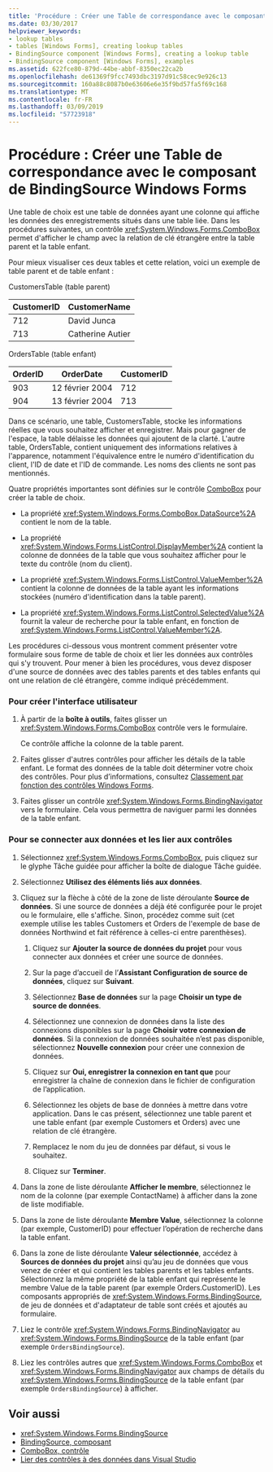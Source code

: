 ```yaml
---
title: 'Procédure : Créer une Table de correspondance avec le composant de BindingSource Windows Forms'
ms.date: 03/30/2017
helpviewer_keywords:
- lookup tables
- tables [Windows Forms], creating lookup tables
- BindingSource component [Windows Forms], creating a lookup table
- BindingSource component [Windows Forms], examples
ms.assetid: 622fce80-879d-44be-abbf-8350ec22ca2b
ms.openlocfilehash: de61369f9fcc7493dbc3197d91c58cec9e926c13
ms.sourcegitcommit: 160a88c8087b0e63606e6e35f9bd57fa5f69c168
ms.translationtype: MT
ms.contentlocale: fr-FR
ms.lasthandoff: 03/09/2019
ms.locfileid: "57723918"
---
```

# <a name="how-to-create-a-lookup-table-with-the-windows-forms-bindingsource-component"></a>Procédure : Créer une Table de correspondance avec le composant de BindingSource Windows Forms
Une table de choix est une table de données ayant une colonne qui affiche les données des enregistrements situés dans une table liée. Dans les procédures suivantes, un contrôle <xref:System.Windows.Forms.ComboBox> permet d'afficher le champ avec la relation de clé étrangère entre la table parent et la table enfant.  
  
 Pour mieux visualiser ces deux tables et cette relation, voici un exemple de table parent et de table enfant :  
  
 CustomersTable (table parent)  
  
|CustomerID|CustomerName|  
|----------------|------------------|  
|712|David Junca|  
|713|Catherine Autier|  
  
 OrdersTable (table enfant)  
  
|OrderID|OrderDate|CustomerID|  
|-------------|---------------|----------------|  
|903|12 février 2004|712|  
|904|13 février 2004|713|  
  
 Dans ce scénario, une table, CustomersTable, stocke les informations réelles que vous souhaitez afficher et enregistrer. Mais pour gagner de l'espace, la table délaisse les données qui ajoutent de la clarté. L'autre table, OrdersTable, contient uniquement des informations relatives à l'apparence, notamment l'équivalence entre le numéro d'identification du client, l'ID de date et l'ID de commande. Les noms des clients ne sont pas mentionnés.  
  
 Quatre propriétés importantes sont définies sur le contrôle [ComboBox](combobox-control-windows-forms.md) pour créer la table de choix.  
  
-   La propriété <xref:System.Windows.Forms.ComboBox.DataSource%2A> contient le nom de la table.  
  
-   La propriété <xref:System.Windows.Forms.ListControl.DisplayMember%2A> contient la colonne de données de la table que vous souhaitez afficher pour le texte du contrôle (nom du client).  
  
-   La propriété <xref:System.Windows.Forms.ListControl.ValueMember%2A> contient la colonne de données de la table ayant les informations stockées (numéro d'identification dans la table parent).  
  
-   La propriété <xref:System.Windows.Forms.ListControl.SelectedValue%2A> fournit la valeur de recherche pour la table enfant, en fonction de <xref:System.Windows.Forms.ListControl.ValueMember%2A>.  
  
 Les procédures ci-dessous vous montrent comment présenter votre formulaire sous forme de table de choix et lier les données aux contrôles qui s'y trouvent. Pour mener à bien les procédures, vous devez disposer d'une source de données avec des tables parents et des tables enfants qui ont une relation de clé étrangère, comme indiqué précédemment.  
  
### <a name="to-create-the-user-interface"></a>Pour créer l'interface utilisateur  
  
1.  À partir de la **boîte à outils**, faites glisser un <xref:System.Windows.Forms.ComboBox> contrôle vers le formulaire.  
  
     Ce contrôle affiche la colonne de la table parent.  
  
2.  Faites glisser d'autres contrôles pour afficher les détails de la table enfant. Le format des données de la table doit déterminer votre choix des contrôles. Pour plus d’informations, consultez [Classement par fonction des contrôles Windows Forms](windows-forms-controls-by-function.md).  
  
3.  Faites glisser un contrôle <xref:System.Windows.Forms.BindingNavigator> vers le formulaire. Cela vous permettra de naviguer parmi les données de la table enfant.  
  
### <a name="to-connect-to-the-data-and-bind-it-to-controls"></a>Pour se connecter aux données et les lier aux contrôles  
  
1.  Sélectionnez <xref:System.Windows.Forms.ComboBox>, puis cliquez sur le glyphe Tâche guidée pour afficher la boîte de dialogue Tâche guidée.  
  
2.  Sélectionnez **Utilisez des éléments liés aux données**.  
  
3.  Cliquez sur la flèche à côté de la zone de liste déroulante **Source de données**. Si une source de données a déjà été configurée pour le projet ou le formulaire, elle s'affiche. Sinon, procédez comme suit (cet exemple utilise les tables Customers et Orders de l'exemple de base de données Northwind et fait référence à celles-ci entre parenthèses).  
  
    1.  Cliquez sur **Ajouter la source de données du projet** pour vous connecter aux données et créer une source de données.  
  
    2.  Sur la page d’accueil de l’**Assistant Configuration de source de données**, cliquez sur **Suivant**.  
  
    3.  Sélectionnez **Base de données** sur la page **Choisir un type de source de données**.  
  
    4.  Sélectionnez une connexion de données dans la liste des connexions disponibles sur la page **Choisir votre connexion de données**. Si la connexion de données souhaitée n’est pas disponible, sélectionnez **Nouvelle connexion** pour créer une connexion de données.  
  
    5.  Cliquez sur **Oui, enregistrer la connexion en tant que** pour enregistrer la chaîne de connexion dans le fichier de configuration de l’application.  
  
    6.  Sélectionnez les objets de base de données à mettre dans votre application. Dans le cas présent, sélectionnez une table parent et une table enfant (par exemple Customers et Orders) avec une relation de clé étrangère.  
  
    7.  Remplacez le nom du jeu de données par défaut, si vous le souhaitez.  
  
    8.  Cliquez sur **Terminer**.  
  
4.  Dans la zone de liste déroulante **Afficher le membre**, sélectionnez le nom de la colonne (par exemple ContactName) à afficher dans la zone de liste modifiable.  
  
5.  Dans la zone de liste déroulante **Membre Value**, sélectionnez la colonne (par exemple, CustomerID) pour effectuer l’opération de recherche dans la table enfant.  
  
6.  Dans la zone de liste déroulante **Valeur sélectionnée**, accédez à **Sources de données du projet** ainsi qu’au jeu de données que vous venez de créer et qui contient les tables parents et les tables enfants. Sélectionnez la même propriété de la table enfant qui représente le membre Value de la table parent (par exemple Orders.CustomerID). Les composants appropriés de <xref:System.Windows.Forms.BindingSource>, de jeu de données et d'adaptateur de table sont créés et ajoutés au formulaire.  
  
7.  Liez le contrôle <xref:System.Windows.Forms.BindingNavigator> au <xref:System.Windows.Forms.BindingSource> de la table enfant (par exemple `OrdersBindingSource`).  
  
8.  Liez les contrôles autres que <xref:System.Windows.Forms.ComboBox> et <xref:System.Windows.Forms.BindingNavigator> aux champs de détails du <xref:System.Windows.Forms.BindingSource> de la table enfant (par exemple `OrdersBindingSource`) à afficher.  
  
## <a name="see-also"></a>Voir aussi
- <xref:System.Windows.Forms.BindingSource>
- [BindingSource, composant](bindingsource-component.md)
- [ComboBox, contrôle](combobox-control-windows-forms.md)
- [Lier des contrôles à des données dans Visual Studio](/visualstudio/data-tools/bind-controls-to-data-in-visual-studio)
